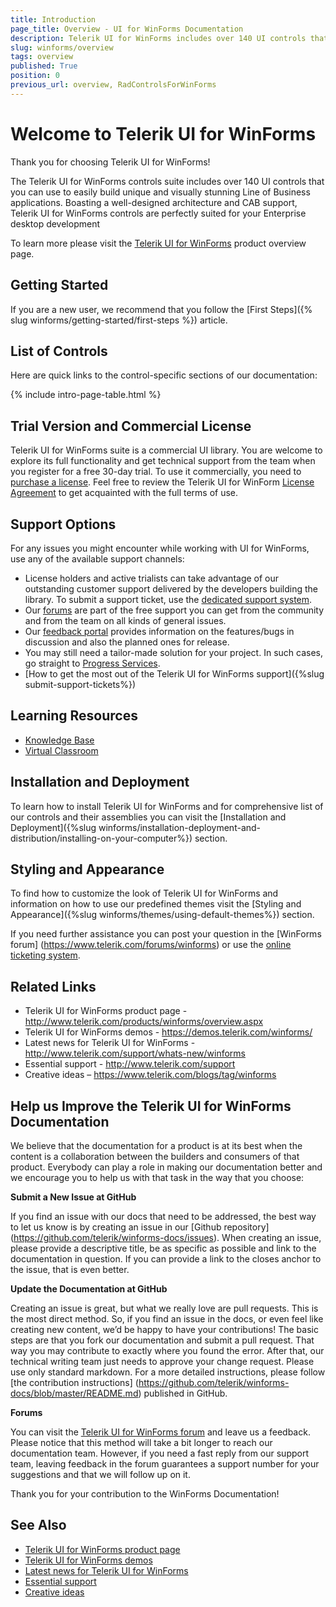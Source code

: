 ```yaml
---
title: Introduction
page_title: Overview - UI for WinForms Documentation
description: Telerik UI for WinForms includes over 140 UI controls that you can use to easily build unique and visually stunning Line of Business applications.
slug: winforms/overview
tags: overview
published: True
position: 0
previous_url: overview, RadControlsForWinForms
---
```


# Welcome to Telerik UI for WinForms

Thank you for choosing Telerik UI for WinForms!

The Telerik UI for WinForms controls suite includes over 140 UI controls that you can use to easily build unique and visually stunning Line of Business applications. Boasting a well-designed architecture and CAB support, Telerik UI for WinForms controls are perfectly suited for your Enterprise desktop development

To learn more please visit the [Telerik UI for WinForms](https://www.telerik.com/products/winforms.aspx) product overview page.


## Getting Started

If you are a new user, we recommend that you follow the [First Steps]({% slug winforms/getting-started/first-steps %}) article.

## List of Controls

Here are quick links to the control-specific sections of our documentation:

{% include intro-page-table.html %}

## Trial Version and Commercial License

Telerik UI for WinForms suite is a commercial UI library. You are welcome to explore its full functionality and get technical support from the team when you register for a free 30-day trial. To use it commercially, you need to [purchase a license](https://www.telerik.com/purchase.aspx). Feel free to review the Telerik UI for WinForm [License Agreement](https://www.telerik.com/purchase/license-agreement/winforms-dlw-s) to get acquainted with the full terms of use.  

## Support Options		

For any issues you might encounter while working with UI for WinForms, use any of the available support channels:

* License holders and active trialists can take advantage of our outstanding customer support delivered by the developers building the library. To submit a support ticket, use the [dedicated support system](https://www.telerik.com/account/support-tickets?pid=523&supcId=daf62541-57e0-b84c-8b5e-da9851c61873&fbp=false).
* Our [forums](https://www.telerik.com/forums/winforms) are part of the free support you can get from the community and from the team on all kinds of general issues.
* Our [feedback portal](https://feedback.telerik.com/winforms) provides information on the features/bugs in discussion and also the planned ones for release.
* You may still need a tailor-made solution for your project. In such cases, go straight to [Progress Services](https://www.progress.com/services).
* [How to get the most out of the Telerik UI for WinForms support]({%slug submit-support-tickets%})

## Learning Resources

* [Knowledge Base](https://docs.telerik.com/devtools/winforms/knowledge-base)
* [Virtual Classroom](https://www.telerik.com/account/support/virtual-classroom)

## Installation and Deployment

To learn how to install Telerik UI for WinForms and for comprehensive list of our controls and their assemblies you can visit the [Installation and Deployment]({%slug winforms/installation-deployment-and-distribution/installing-on-your-computer%}) section.

## Styling and Appearance

To find how to customize the look of Telerik UI for WinForms and information on how to use our predefined themes visit the [Styling and Appearance]({%slug winforms/themes/using-default-themes%}) section.

If you need further assistance you can post your question in the [WinForms forum] (https://www.telerik.com/forums/winforms) or use the [online ticketing system](https://www.telerik.com/account/login.aspx?ReturnUrl=%2faccount%2fsupport-tickets%2favailable-support-list.aspx).

## Related Links

* Telerik UI for WinForms product page - http://www.telerik.com/products/winforms/overview.aspx
* Telerik UI for WinForms demos - https://demos.telerik.com/winforms/
* Latest news for Telerik UI for WinForms - http://www.telerik.com/support/whats-new/winforms
* Essential support - http://www.telerik.com/support
* Creative ideas – https://www.telerik.com/blogs/tag/winforms

## Help us Improve the Telerik UI for WinForms Documentation

We believe that the documentation for a product is at its best when the content is a collaboration between the builders and consumers of that product. Everybody can play a role in making our documentation better and we encourage you to help us with that task in the way that you choose:

__Submit a New Issue at GitHub__

If you find an issue with our docs that need to be addressed, the best way to let us know is by creating an issue in our [Github repository] (https://github.com/telerik/winforms-docs/issues). When creating an issue, please provide a descriptive title, be as specific as possible and link to the documentation in question. If you can provide a link to the closes anchor to the issue, that is even better.

__Update the Documentation at GitHub__

Creating an issue is great, but what we really love are pull requests. This is the most direct method.  So, if you find an issue in the docs, or even feel like creating new content, we’d be happy to have your contributions! The basic steps are that you fork our documentation and submit a pull request. That way you may contribute to exactly where you found the error.  After that, our technical writing team just needs to approve your change request. Please use only standard markdown. For a more detailed instructions, please follow [the contribution instructions] (https://github.com/telerik/winforms-docs/blob/master/README.md) published in GitHub.

__Forums__

You can visit the [Telerik UI for WinForms forum](https://www.telerik.com/forums/winforms) and leave us a feedback.  Please notice that this method will take a bit longer to reach our documentation team. However, if you need a fast reply from our support team, leaving feedback in the forum guarantees a support number for your suggestions and that we will follow up on it.

Thank you for your contribution to the WinForms Documentation!

## See Also

* [Telerik UI for WinForms product page](https://www.telerik.com/products/winforms.aspx)
* [Telerik UI for WinForms demos](https://telerik-winforms-demos.s3.amazonaws.com/TelerikWinFormsExamplesLauncher.exe)
* [Latest news for Telerik UI for WinForms](https://www.telerik.com/support/whats-new/winforms)
* [Essential support](http://www.telerik.com/support)
* [Creative ideas](https://www.telerik.com/blogs/tag/ui-for-winforms)
